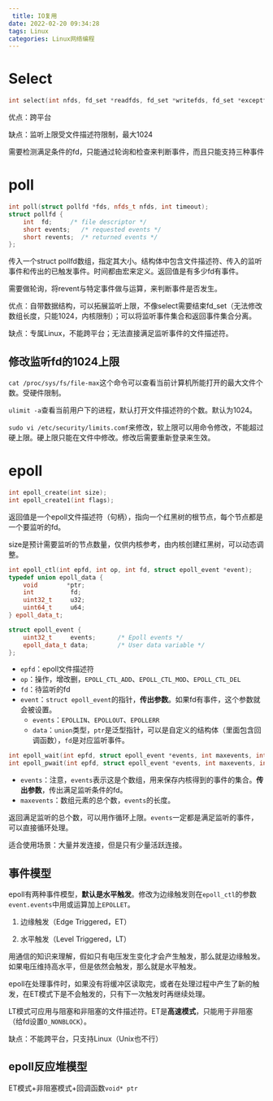 ```yaml
---
 title: IO复用
date: 2022-02-20 09:34:28
tags: Linux
categories: Linux网络编程
---
```

# Select

```C++
int select(int nfds, fd_set *readfds, fd_set *writefds, fd_set *exceptfds, struct timeval *timeout);
```

优点：跨平台

缺点：监听上限受文件描述符限制，最大1024

需要检测满足条件的fd，只能通过轮询和检查来判断事件，而且只能支持三种事件

# poll



```C++
int poll(struct pollfd *fds, nfds_t nfds, int timeout);
struct pollfd {
    int  fd;     /* file descriptor */
    short events;   /* requested events */
    short revents;  /* returned events */
};
```

传入一个struct pollfd数组，指定其大小。结构体中包含文件描述符、传入的监听事件和传出的已触发事件。时间都由宏来定义。返回值是有多少fd有事件。

需要做轮询，将revent与特定事件做与运算，来判断事件是否发生。

优点：自带数据结构，可以拓展监听上限，不像select需要结束fd_set（无法修改数组长度，只能1024，内核限制）；可以将监听事件集合和返回事件集合分离。

缺点：专属Linux，不能跨平台；无法直接满足监听事件的文件描述符。

 

## 修改监听fd的1024上限

 `cat /proc/sys/fs/file-max`这个命令可以查看当前计算机所能打开的最大文件个数。受硬件限制。

`ulimit -a`查看当前用户下的进程，默认打开文件描述符的个数。默认为1024。

`sudo vi /etc/security/limits.comf`来修改，软上限可以用命令修改，不能超过硬上限。硬上限只能在文件中修改。修改后需要重新登录来生效。

# epoll

```C++
int epoll_create(int size);
int epoll_create1(int flags);
```

返回值是一个epoll文件描述符（句柄），指向一个红黑树的根节点，每个节点都是一个要监听的fd。

size是预计需要监听的节点数量，仅供内核参考，由内核创建红黑树，可以动态调整。

```C++
int epoll_ctl(int epfd, int op, int fd, struct epoll_event *event);
typedef union epoll_data {
    void        *ptr;
    int          fd;
    uint32_t     u32;
    uint64_t     u64;
} epoll_data_t;

struct epoll_event {
    uint32_t     events;      /* Epoll events */
    epoll_data_t data;        /* User data variable */
};
```

- `epfd`：epoll文件描述符
- `op`：操作，增改删，`EPOLL_CTL_ADD`、`EPOLL_CTL_MOD`、`EPOLL_CTL_DEL`
- `fd`：待监听的fd
- `event`：`struct epoll_event`的指针，**传出参数**。如果fd有事件，这个参数就会被设置。
  - `events`：`EPOLLIN`、`EPOLLOUT`、`EPOLLERR`
  - `data`：`union`类型，`ptr`是泛型指针，可以是自定义的结构体（里面包含回调函数），`fd`是对应监听事件。

```C++
int epoll_wait(int epfd, struct epoll_event *events, int maxevents, int timeout);
int epoll_pwait(int epfd, struct epoll_event *events, int maxevents, int timeout, const sigset_t *sigmask);
```

- `events`：注意，`events`表示这是个数组，用来保存内核得到的事件的集合。**传出参数**，传出满足监听条件的fd。
- `maxevents`：数组元素的总个数，`events`的长度。

返回满足监听的总个数，可以用作循环上限。`events`一定都是满足监听的事件，可以直接循环处理。

适合使用场景：大量并发连接，但是只有少量活跃连接。

## 事件模型

epoll有两种事件模型，**默认是水平触发**。修改为边缘触发则在`epoll_ctl`的参数`event.events`中用或运算加上`EPOLLET`。

1. 边缘触发（Edge Triggered，ET）

2. 水平触发（Level Triggered，LT）

用通信的知识来理解，假如只有电压发生变化才会产生触发，那么就是边缘触发。如果电压维持高水平，但是依然会触发，那么就是水平触发。

epoll在处理事件时，如果没有将缓冲区读取完，或者在处理过程中产生了新的触发，在ET模式下是不会触发的，只有下一次触发时再继续处理。

LT模式可应用与阻塞和非阻塞的文件描述符。ET是**高速模式**，只能用于非阻塞（给fd设置`O_NONBLOCK`）。

缺点：不能跨平台，只支持Linux（Unix也不行）

## epoll反应堆模型

ET模式+非阻塞模式+回调函数`void* ptr`

